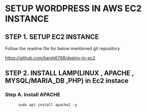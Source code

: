 # SETUP WORDPRESS IN AWS EC2 INSTANCE


## STEP 1. SETUP EC2 INSTANCE

Follow the readme file for below mentioned git repository 

https://github.com/harsh6768/deploy-in-ec2

## STEP 2. INSTALL LAMP(LINUX , APACHE , MYSQL/MARIA_DB ,PHP) in Ec2 instace

   
   ### Step A. Install APACHE 
   
          sudo apt install apache2 -y 
          
          
          
       
